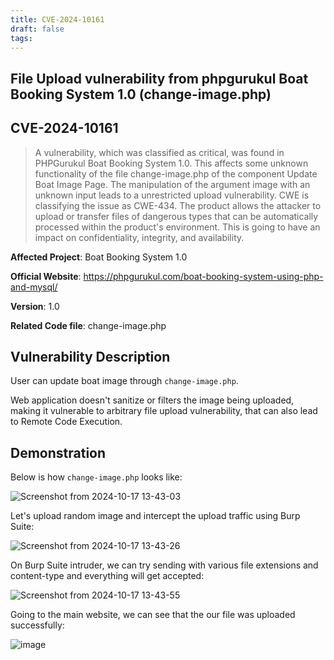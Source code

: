 ```yaml
---
title: CVE-2024-10161
draft: false
tags:
---
```

## File Upload vulnerability from phpgurukul Boat Booking System 1.0 (change-image.php)
## CVE-2024-10161
> A vulnerability, which was classified as critical, was found in PHPGurukul Boat Booking System 1.0. This affects some unknown functionality of the file change-image.php of the component Update Boat Image Page. The manipulation of the argument image with an unknown input leads to a unrestricted upload vulnerability. CWE is classifying the issue as CWE-434. The product allows the attacker to upload or transfer files of dangerous types that can be automatically processed within the product's environment. This is going to have an impact on confidentiality, integrity, and availability.



**Affected Project**: Boat Booking System 1.0

**Official Website**: https://phpgurukul.com/boat-booking-system-using-php-and-mysql/

**Version**: 1.0

**Related Code file**: change-image.php

## Vulnerability Description

User can update boat image through `change-image.php`. 

Web application doesn't sanitize or filters the image being uploaded, making it vulnerable to arbitrary file upload vulnerability, that can also lead to Remote Code Execution. 

## Demonstration

Below is how `change-image.php` looks like:

![Screenshot from 2024-10-17 13-43-03](https://github.com/user-attachments/assets/74d34d40-bb36-47a8-9ec1-744902680a31)

Let's upload random image and intercept the upload traffic using Burp Suite:

![Screenshot from 2024-10-17 13-43-26](https://github.com/user-attachments/assets/9dc020a7-2b9f-4b4e-b7ae-000a148ad3ff)

On Burp Suite intruder, we can try sending with various file extensions and content-type and everything will get accepted:

![Screenshot from 2024-10-17 13-43-55](https://github.com/user-attachments/assets/64474e5e-c37c-4f7f-b35f-10381ee65a26)

Going to the main website, we can see that the our file was uploaded successfully:

![image](https://github.com/user-attachments/assets/ea9c581d-3202-4451-896a-12c8a7c24a0c)
